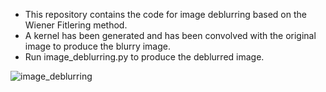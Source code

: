  - This repository contains the code for image deblurring based on the Wiener Fitlering method.
 -  A kernel has been generated and has been convolved with the original image to produce the blurry image.
 -  Run image_deblurring.py to produce the deblurred image. 


![image_deblurring](https://github.com/Shahrokh-Hamidi/Image_Deblurring_Wiener_Filter/assets/156338354/939518be-ef7c-482f-8214-7dfef23406c7)
